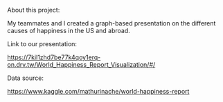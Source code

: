About this project:

My teammates and I created a graph-based presentation on the different causes of happiness in the US and abroad.

Link to our presentation:

https://7kil1zhd7be77k4qoy1erq-on.drv.tw/World_Happiness_Report_Visualization/#/

Data source:

https://www.kaggle.com/mathurinache/world-happiness-report
